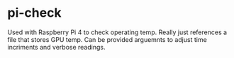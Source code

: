 # pi-check

<p>Used with Raspberry Pi 4 to check operating temp. Really just references a file that stores GPU temp. Can be provided arguemnts to adjust time incriments and verbose readings.</p>
